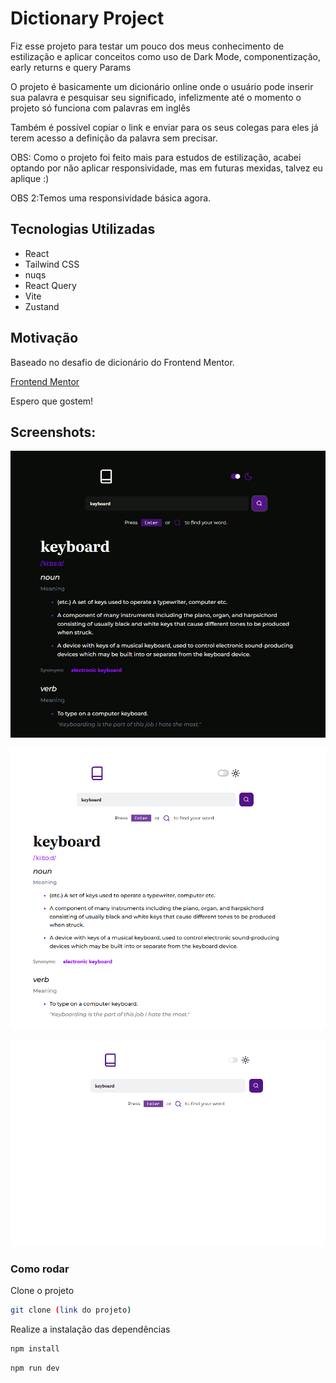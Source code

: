 # Dictionary Project

Fiz esse projeto para testar um pouco dos meus conhecimento de estilização e aplicar conceitos como uso de Dark Mode, componentização, early returns e query Params

O projeto é basicamente um dicionário online onde o usuário pode inserir sua palavra e pesquisar seu significado, infelizmente até o momento o projeto só funciona com palavras em inglês

Também é possível copiar o link e enviar para os seus colegas para eles já terem acesso a definição da palavra sem precisar.

OBS: Como o projeto foi feito mais para estudos de estilização, acabei optando por não aplicar responsividade, mas em futuras mexidas, talvez eu aplique :)

OBS 2:Temos uma responsividade básica agora.

## Tecnologias Utilizadas

- React
- Tailwind CSS
- nuqs
- React Query
- Vite
- Zustand

## Motivação

Baseado no desafio de dicionário do Frontend Mentor.

[Frontend Mentor](https://www.frontendmentor.io/challenges/dictionary-web-app-h5wwnyuKFL?tab=downloads)

Espero que gostem!

## Screenshots:

![Screenshot 1](/src/assets/DICT%201.png)


![Screenshot 2](/src/assets/DICT%202.png)

![Screenshot 3](/src/assets/GIF%20DICT.gif)

### Como rodar

Clone o projeto

```bash
git clone (link do projeto)
```

Realize a instalação das dependências

```bash
npm install
```

```bash
npm run dev
```
